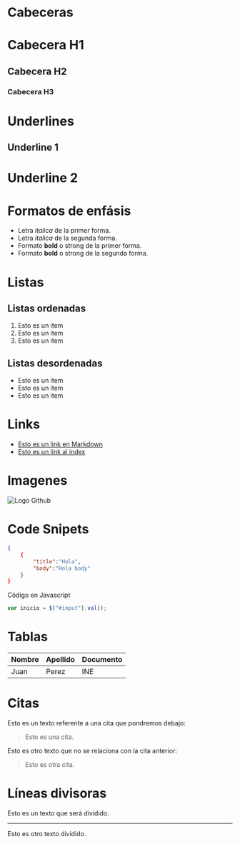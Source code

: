 # Cabeceras
# Cabecera H1
## Cabecera H2
### Cabecera H3


# Underlines
Underline 1
------------

Underline 2
============

# Formatos de enfásis
- Letra *italica* de la primer forma.
- Letra _italica_ de la segunda forma.
- Formato **bold** o strong de la primer forma.
- Formato __bold__ o strong de la segunda forma.

# Listas
## Listas ordenadas
1. Esto es un item
2. Esto es un item
3. Esto es un item

## Listas desordenadas
- Esto es un item
- Esto es un item
- Esto es un item

# Links
- [Esto es un link en Markdown](http://google.com)
- [Esto es un link al index](index.html)

# Imagenes
![Logo Github](https://cdn-icons-png.flaticon.com/512/25/25231.png)

# Code Snipets
```JSON
{
    {
        "title":"Hola",
        "body":"Hola body"
    }
}

```

Código en Javascript
```JavaScript
var inicio = $("#input").val();
```

# Tablas
| Nombre | Apellido | Documento |
| ------ | -------- | --------- |
| Juan | Perez | INE

# Citas
Esto es un texto referente a una cita que pondremos debajo:
> Esto es una cita.

Esto es otro texto que no se relaciona con la cita anterior:
> Esto es otra cita.

# Líneas divisoras
Esto es un texto que será dividido.

---
Esto es otro texto dividido.